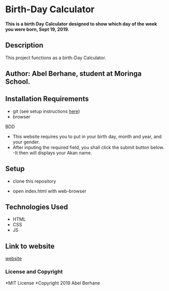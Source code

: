 # Birth-Day Calculator

#### This is a birth Day Calculator designed to show which day of the week you were born, Sept 19, 2019.

## Description

This project functions as a birth-Day Calculator.

## Author: Abel Berhane, student at Moringa School.

## Installation Requirements

- git (see setup instructions [here](https://www.digitalocean.com/community/tutorials/how-to-contribute-to-open-source-getting-started-with-git))
- browser

BDD
- This website requires you to put in your birth day, month and year, and your gender.
- After inputing the required field, you shall click the submit button below.
-It then will displays your Akan name.

## Setup

- clone this repository
  
- open index.html with web-browser

## Technologies Used

- HTML
- CSS
- JS

## Link to website

[website](https://abel-b.github.io/Akan-name/)

### License and Copyright

*MIT License
*Copyright 2019 Abel Berhane
